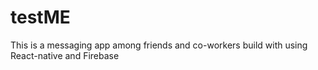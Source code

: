 # testME
This is a messaging app among friends and co-workers build with using React-native and Firebase
